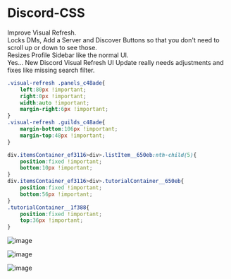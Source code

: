 # Discord-CSS

Improve Visual Refresh.
<br>
Locks DMs, Add a Server and Discover Buttons so that you don't need to scroll up or down to see those.
<br>
Resizes Profile Sidebar like the normal UI.
<br>
Yes... New Discord Visual Refresh UI Update really needs adjustments and fixes like missing search filter.
```css
.visual-refresh .panels_c48ade{
    left:80px !important;
    right:0px !important;
    width:auto !important;
    margin-right:6px !important;
}
.visual-refresh .guilds_c48ade{
    margin-bottom:106px !important;
    margin-top:48px !important;
}

div.itemsContainer_ef3116>div>.listItem__650eb:nth-child(5){
    position:fixed !important;
    bottom:10px !important;
}
div.itemsContainer_ef3116>div>.tutorialContainer__650eb{
    position:fixed !important;
    bottom:56px !important;
}
.tutorialContainer__1f388{
    position:fixed !important;
    top:36px !important;
}
```
![image](https://github.com/user-attachments/assets/68290607-993b-440f-851b-7611b566e330)

![image](https://github.com/user-attachments/assets/04fce888-d973-4ff8-8f70-361a18512a18)

![image](https://github.com/user-attachments/assets/b74dc49b-daac-412a-a46f-3c3ff5c892ae)
